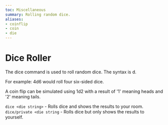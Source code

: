 ```yaml
---
toc: Miscellaneous
summary: Rolling random dice.
aliases:
- coinflip
- coin
- die
---
```

# Dice Roller

The dice command is used to roll random dice.  The syntax is <numDice>d<dieSides>.  

For example: 4d6 would roll four six-sided dice.

A coin flip can be simulated using 1d2 with a result of '1' meaning heads and '2' meaning tails.

`dice <die string>` - Rolls dice and shows the results to your room.
`dice/private <die string` - Rolls dice but only shows the results to yourself.